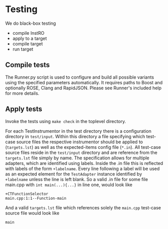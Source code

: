 # Testing

We do black-box testing

- compile InstRO
- apply to a target
- compile target
- run target

## Compile tests

The Runner.py script is used to configure and build all possible variants using the specified parameters automatically.
It requires paths to Boost and optionally ROSE, Clang and RapidJSON.
Please see Runner's included help for more details.

## Apply tests

Invoke the tests using `make check` in the toplevel directory.

For each TestInstrumentor in the test directory there is a configuration directory in `test/input`.
Within this directory a file specifying which test-case source files the respective instrumentor should be applied to (`targets.lst`) as well as the expected-items config file (`*.in`).
All test-case source files reside in the `test/input` directory and are reference from the `targets.lst` file simply by name.
The specification allows for multiple adapters, which are identified using labels.
Inside the .in file this is reflected with labels of the form `+labelname`.
Every line following a label will be used as an expected element for the `TestAdapter` instance identified by `+labelname` unless the line is left blank.
So a valid .in file for some file main.cpp with `int main(...){...}` in line one, would look like
~~~
+CTFunctionSelector
main.cpp:1:1--Function-main
~~~
And a valid `targets.lst` file which references solely the `main.cpp` test-case source file would look like
~~~
main
~~~
